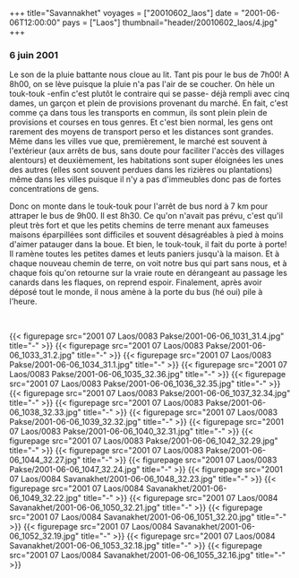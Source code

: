+++
title="Savannakhet"
voyages = ["20010602_laos"]
date = "2001-06-06T12:00:00"
pays = ["Laos"]
thumbnail="header/20010602_laos/4.jpg"
+++
### 6 juin 2001

Le son de la pluie battante nous cloue au lit. Tant pis pour le bus de 7h00! 
A 8h00, on se lève puisque la pluie n'a pas l'air de se coucher. On hèle un 
touk-touk -enfin c'est plutôt le contraire qui se passe- déjà rempli avec cinq 
dames, un garçon et plein de provisions provenant du marché. En fait, c'est 
comme ça dans tous les transports en commun, ils sont plein plein de provisions 
et courses en tous genres. Et c'est bien normal, les gens ont rarement des moyens 
de transport perso et les distances sont grandes. Même dans les villes vue que, 
premièrement, le marché est souvent à l'extérieur (aux arrêts de bus, sans doute 
pour faciliter l'accès des villages alentours) et deuxièmement, les habitations 
sont super éloignées les unes des autres (elles sont souvent perdues dans les 
rizières ou plantations) même dans les villes puisque il n'y a pas d'immeubles 
donc pas de fortes concentrations de gens.

Donc on monte dans le touk-touk pour l'arrêt de bus nord à 7 km pour attraper 
le bus de 9h00. Il est 8h30. Ce qu'on n'avait pas prévu, c'est qu'il pleut très 
fort et que les petits chemins de terre menant aux fameuses maisons éparpillées 
sont difficiles et souvent désagréables à pied à moins d'aimer patauger dans 
la boue. Et bien, le touk-touk, il fait du porte à porte! Il ramène toutes les 
petites dames et leuts paniers jusqu'à la maison. Et à chaque nouveau chemin 
de terre, on voit notre bus qui part sans nous, et à chaque fois qu'on retourne 
sur la vraie route en dérangeant au passage les canards dans les flaques, on 
reprend espoir. Finalement, après avoir déposé tout le monde, il nous amène 
à la porte du bus (hé oui) pile à l'heure.

&nbsp;


<div id="TOTO">{{< figurepage src="2001 07 Laos/0083 Pakse/2001-06-06_1031_31.4.jpg" title="-"  >}}
{{< figurepage src="2001 07 Laos/0083 Pakse/2001-06-06_1033_31.2.jpg" title="-"  >}}
{{< figurepage src="2001 07 Laos/0083 Pakse/2001-06-06_1034_31.1.jpg" title="-"  >}}
{{< figurepage src="2001 07 Laos/0083 Pakse/2001-06-06_1035_32.36.jpg" title="-"  >}}
{{< figurepage src="2001 07 Laos/0083 Pakse/2001-06-06_1036_32.35.jpg" title="-"  >}}
{{< figurepage src="2001 07 Laos/0083 Pakse/2001-06-06_1037_32.34.jpg" title="-"  >}}
{{< figurepage src="2001 07 Laos/0083 Pakse/2001-06-06_1038_32.33.jpg" title="-"  >}}
{{< figurepage src="2001 07 Laos/0083 Pakse/2001-06-06_1039_32.32.jpg" title="-"  >}}
{{< figurepage src="2001 07 Laos/0083 Pakse/2001-06-06_1040_32.31.jpg" title="-"  >}}
{{< figurepage src="2001 07 Laos/0083 Pakse/2001-06-06_1042_32.29.jpg" title="-"  >}}
{{< figurepage src="2001 07 Laos/0083 Pakse/2001-06-06_1044_32.27.jpg" title="-"  >}}
{{< figurepage src="2001 07 Laos/0083 Pakse/2001-06-06_1047_32.24.jpg" title="-"  >}}
{{< figurepage src="2001 07 Laos/0084 Savanakhet/2001-06-06_1048_32.23.jpg" title="-"  >}}
{{< figurepage src="2001 07 Laos/0084 Savanakhet/2001-06-06_1049_32.22.jpg" title="-"  >}}
{{< figurepage src="2001 07 Laos/0084 Savanakhet/2001-06-06_1050_32.21.jpg" title="-"  >}}
{{< figurepage src="2001 07 Laos/0084 Savanakhet/2001-06-06_1051_32.20.jpg" title="-"  >}}
{{< figurepage src="2001 07 Laos/0084 Savanakhet/2001-06-06_1052_32.19.jpg" title="-"  >}}
{{< figurepage src="2001 07 Laos/0084 Savanakhet/2001-06-06_1053_32.18.jpg" title="-"  >}}
{{< figurepage src="2001 07 Laos/0084 Savanakhet/2001-06-06_1055_32.16.jpg" title="-"  >}}
</DIV>

